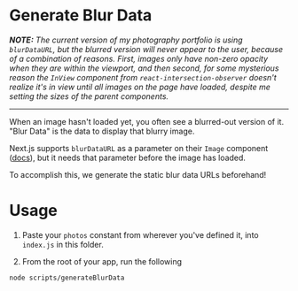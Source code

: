 # Generate Blur Data

_**NOTE:** The current version of my photography portfolio is using `blurDataURL`, but the blurred version will never appear to the user, because of a combination of reasons. First, images only have non-zero opacity when they are within the viewport, and then second, for some mysterious reason the `InView` component from `react-intersection-observer` doesn't realize it's in view until all images on the page have loaded, despite me setting the sizes of the parent components._

---

When an image hasn't loaded yet, you often see a blurred-out version of it. "Blur Data" is the data to display that blurry image.

Next.js supports `blurDataURL` as a parameter on their `Image` component ([docs](https://nextjs.org/docs/app/api-reference/components/image#blurdataurl)), but it needs that parameter before the image has loaded.

To accomplish this, we generate the static blur data URLs beforehand!

# Usage

1. Paste your `photos` constant from wherever you've defined it, into `index.js` in this folder.

2. From the root of your app, run the following

```bash
node scripts/generateBlurData
```

